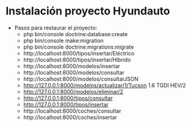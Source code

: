 # Instalación proyecto Hyundauto

- Pasos para restaurar el proyecto:
    - php bin/console doctrine:database:create
    - php bin/console make:migration
    - php bin/console doctrine:migrations:migrate
    - http://localhost:8000/tipos/insertar/Eléctrico
    - http://localhost:8000/tipos/insertar/Híbrido
    - http://localhost:8000/modelos/insertar
    - http://localhost:8000/modelos/consultar
    - http://localhost:8000/modelos/consultarJSON
    - http://127.0.0.1:8000/modelos/actualizar/1/Tucson 1.6 TGDI HEV/2
    - http://127.0.0.1:8000/modelos/eliminar/2
    - http://127.0.0.1:8000/tipos/consultar
    - http://127.0.0.1:8000/tipos/insertar
    - http://localhost:8000/coches/consultar
    - http://localhost:8000/coches/insertar